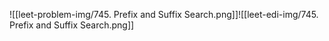 ![[leet-problem-img/745. Prefix and Suffix Search.png]]![[leet-edi-img/745. Prefix and Suffix Search.png]]